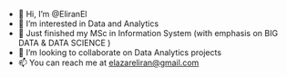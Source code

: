 - 👋 Hi, I’m @EliranEl
- 👀 I’m interested in Data and Analytics
- 🌱 Just finished my MSc in Information System (with emphasis on BIG DATA & DATA SCIENCE )
- 💞️ I’m looking to collaborate on Data Analytics projects
- 📫 You can reach me at elazareliran@gmail.com

<!---
EliranEl/EliranEl is a ✨ special ✨ repository because its `README.md` (this file) appears on your GitHub profile.
You can click the Preview link to take a look at your changes.
--->
